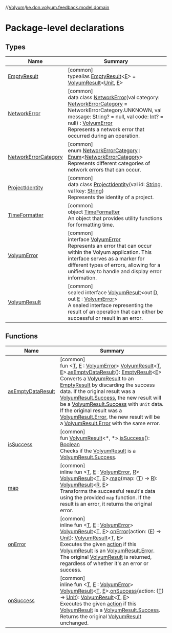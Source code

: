 //[Volyum](../../index.md)/[ke.don.volyum.feedback.model.domain](index.md)

# Package-level declarations

## Types

| Name | Summary |
|---|---|
| [EmptyResult](-empty-result/index.md) | [common]<br>typealias [EmptyResult](-empty-result/index.md)&lt;[E](-empty-result/index.md)&gt; = [VolyumResult](-volyum-result/index.md)&lt;[Unit](https://kotlinlang.org/api/core/kotlin-stdlib/kotlin/-unit/index.html), [E](-empty-result/index.md)&gt; |
| [NetworkError](-network-error/index.md) | [common]<br>data class [NetworkError](-network-error/index.md)(val category: [NetworkErrorCategory](-network-error-category/index.md) = NetworkErrorCategory.UNKNOWN, val message: [String](https://kotlinlang.org/api/core/kotlin-stdlib/kotlin/-string/index.html)? = null, val code: [Int](https://kotlinlang.org/api/core/kotlin-stdlib/kotlin/-int/index.html)? = null) : [VolyumError](-volyum-error/index.md)<br>Represents a network error that occurred during an operation. |
| [NetworkErrorCategory](-network-error-category/index.md) | [common]<br>enum [NetworkErrorCategory](-network-error-category/index.md) : [Enum](https://kotlinlang.org/api/core/kotlin-stdlib/kotlin/-enum/index.html)&lt;[NetworkErrorCategory](-network-error-category/index.md)&gt; <br>Represents different categories of network errors that can occur. |
| [ProjectIdentity](-project-identity/index.md) | [common]<br>data class [ProjectIdentity](-project-identity/index.md)(val id: [String](https://kotlinlang.org/api/core/kotlin-stdlib/kotlin/-string/index.html), val key: [String](https://kotlinlang.org/api/core/kotlin-stdlib/kotlin/-string/index.html))<br>Represents the identity of a project. |
| [TimeFormatter](-time-formatter/index.md) | [common]<br>object [TimeFormatter](-time-formatter/index.md)<br>An object that provides utility functions for formatting time. |
| [VolyumError](-volyum-error/index.md) | [common]<br>interface [VolyumError](-volyum-error/index.md)<br>Represents an error that can occur within the Volyum application. This interface serves as a marker for different types of errors, allowing for a unified way to handle and display error information. |
| [VolyumResult](-volyum-result/index.md) | [common]<br>sealed interface [VolyumResult](-volyum-result/index.md)&lt;out [D](-volyum-result/index.md), out [E](-volyum-result/index.md) : [VolyumError](-volyum-error/index.md)&gt;<br>A sealed interface representing the result of an operation that can either be successful or result in an error. |

## Functions

| Name | Summary |
|---|---|
| [asEmptyDataResult](as-empty-data-result.md) | [common]<br>fun &lt;[T](as-empty-data-result.md), [E](as-empty-data-result.md) : [VolyumError](-volyum-error/index.md)&gt; [VolyumResult](-volyum-result/index.md)&lt;[T](as-empty-data-result.md), [E](as-empty-data-result.md)&gt;.[asEmptyDataResult](as-empty-data-result.md)(): [EmptyResult](-empty-result/index.md)&lt;[E](as-empty-data-result.md)&gt;<br>Converts a [VolyumResult](-volyum-result/index.md) to an [EmptyResult](-empty-result/index.md) by discarding the success data. If the original result was a [VolyumResult.Success](-volyum-result/-success/index.md), the new result will be a [VolyumResult.Success](-volyum-result/-success/index.md) with `Unit` data. If the original result was a [VolyumResult.Error](-volyum-result/-error/index.md), the new result will be a [VolyumResult.Error](-volyum-result/-error/index.md) with the same error. |
| [isSuccess](is-success.md) | [common]<br>fun [VolyumResult](-volyum-result/index.md)&lt;*, *&gt;.[isSuccess](is-success.md)(): [Boolean](https://kotlinlang.org/api/core/kotlin-stdlib/kotlin/-boolean/index.html)<br>Checks if the [VolyumResult](-volyum-result/index.md) is a [VolyumResult.Success](-volyum-result/-success/index.md). |
| [map](map.md) | [common]<br>inline fun &lt;[T](map.md), [E](map.md) : [VolyumError](-volyum-error/index.md), [R](map.md)&gt; [VolyumResult](-volyum-result/index.md)&lt;[T](map.md), [E](map.md)&gt;.[map](map.md)(map: ([T](map.md)) -&gt; [R](map.md)): [VolyumResult](-volyum-result/index.md)&lt;[R](map.md), [E](map.md)&gt;<br>Transforms the successful result's data using the provided `map` function. If the result is an error, it returns the original error. |
| [onError](on-error.md) | [common]<br>inline fun &lt;[T](on-error.md), [E](on-error.md) : [VolyumError](-volyum-error/index.md)&gt; [VolyumResult](-volyum-result/index.md)&lt;[T](on-error.md), [E](on-error.md)&gt;.[onError](on-error.md)(action: ([E](on-error.md)) -&gt; [Unit](https://kotlinlang.org/api/core/kotlin-stdlib/kotlin/-unit/index.html)): [VolyumResult](-volyum-result/index.md)&lt;[T](on-error.md), [E](on-error.md)&gt;<br>Executes the given [action](on-error.md) if this [VolyumResult](-volyum-result/index.md) is an [VolyumResult.Error](-volyum-result/-error/index.md). The original [VolyumResult](-volyum-result/index.md) is returned, regardless of whether it's an error or success. |
| [onSuccess](on-success.md) | [common]<br>inline fun &lt;[T](on-success.md), [E](on-success.md) : [VolyumError](-volyum-error/index.md)&gt; [VolyumResult](-volyum-result/index.md)&lt;[T](on-success.md), [E](on-success.md)&gt;.[onSuccess](on-success.md)(action: ([T](on-success.md)) -&gt; [Unit](https://kotlinlang.org/api/core/kotlin-stdlib/kotlin/-unit/index.html)): [VolyumResult](-volyum-result/index.md)&lt;[T](on-success.md), [E](on-success.md)&gt;<br>Executes the given [action](on-success.md) if this [VolyumResult](-volyum-result/index.md) is a [VolyumResult.Success](-volyum-result/-success/index.md). Returns the original [VolyumResult](-volyum-result/index.md) unchanged. |